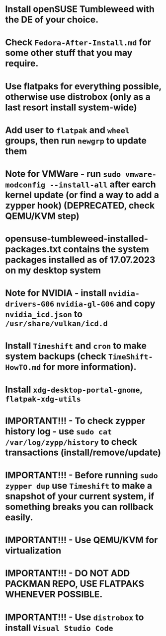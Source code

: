 # Install openSUSE Tumbleweed with the DE of your choice.
# Check `Fedora-After-Install.md` for some other stuff that you may require.
# Use flatpaks for everything possible, otherwise use distrobox (only as a last resort install system-wide)
# Add user to `flatpak` and `wheel` groups, then run `newgrp` to update them
# Note for VMWare - run `sudo vmware-modconfig --install-all` after earch kernel update (or find a way to add a zypper hook) (DEPRECATED, check QEMU/KVM step)
# opensuse-tumbleweed-installed-packages.txt contains the system packages installed as of 17.07.2023 on my desktop system
# Note for NVIDIA - install `nvidia-drivers-G06` `nvidia-gl-G06` and copy `nvidia_icd.json` to `/usr/share/vulkan/icd.d`
# Install `Timeshift` and `cron` to make system backups (check `TimeShift-HowTO.md` for more information).
# Install `xdg-desktop-portal-gnome`, `flatpak-xdg-utils`
# IMPORTANT!!! - To check zypper history log - use `sudo cat /var/log/zypp/history` to check transactions (install/remove/update)
# IMPORTANT!!! - Before running `sudo zypper dup` use `Timeshift` to make a snapshot of your current system, if something breaks you can rollback easily.
# IMPORTANT!!! - Use QEMU/KVM for virtualization
# IMPORTANT!!! - DO NOT ADD PACKMAN REPO, USE FLATPAKS WHENEVER POSSIBLE.
# IMPORTANT!!! - Use `distrobox` to install `Visual Studio Code`